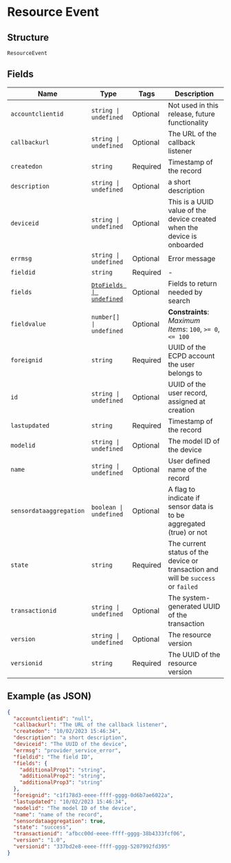 
# Resource Event

## Structure

`ResourceEvent`

## Fields

| Name | Type | Tags | Description |
|  --- | --- | --- | --- |
| `accountclientid` | `string \| undefined` | Optional | Not used in this release, future functionality |
| `callbackurl` | `string \| undefined` | Optional | The URL of the callback listener |
| `createdon` | `string` | Required | Timestamp of the record |
| `description` | `string \| undefined` | Optional | a short description |
| `deviceid` | `string \| undefined` | Optional | This is a UUID value of the device created when the device is onboarded |
| `errmsg` | `string \| undefined` | Optional | Error message |
| `fieldid` | `string` | Required | - |
| `fields` | [`DtoFields \| undefined`](../../doc/models/dto-fields.md) | Optional | Fields to return needed by search |
| `fieldvalue` | `number[] \| undefined` | Optional | **Constraints**: *Maximum Items*: `100`, `>= 0`, `<= 100` |
| `foreignid` | `string` | Required | UUID of the ECPD account the user belongs to |
| `id` | `string \| undefined` | Optional | UUID of the user record, assigned at creation |
| `lastupdated` | `string` | Required | Timestamp of the record |
| `modelid` | `string \| undefined` | Optional | The model ID of the device |
| `name` | `string \| undefined` | Optional | User defined name of the record |
| `sensordataaggregation` | `boolean \| undefined` | Optional | A flag to indicate if sensor data is to be aggregated (true) or not |
| `state` | `string` | Required | The current status of the device or transaction and will be `success` or `failed` |
| `transactionid` | `string \| undefined` | Optional | The system-generated UUID of the transaction |
| `version` | `string \| undefined` | Optional | The resource version |
| `versionid` | `string` | Required | The UUID of the resource version |

## Example (as JSON)

```json
{
  "accountclientid": "null",
  "callbackurl": "The URL of the callback listener",
  "createdon": "10/02/2023 15:46:34",
  "description": "a short description",
  "deviceid": "The UUID of the device",
  "errmsg": "provider_service_error",
  "fieldid": "The field ID",
  "fields": {
    "additionalProp1": "string",
    "additionalProp2": "string",
    "additionalProp3": "string"
  },
  "foreignid": "c1f178d3-eeee-ffff-gggg-0d6b7ae6022a",
  "lastupdated": "10/02/2023 15:46:34",
  "modelid": "The model ID of the device",
  "name": "name of the record",
  "sensordataaggregation": true,
  "state": "success",
  "transactionid": "afbcc00d-eeee-ffff-gggg-38b4333fcf06",
  "version": "1.0",
  "versionid": "337bd2e8-eeee-ffff-gggg-5207992fd395"
}
```

